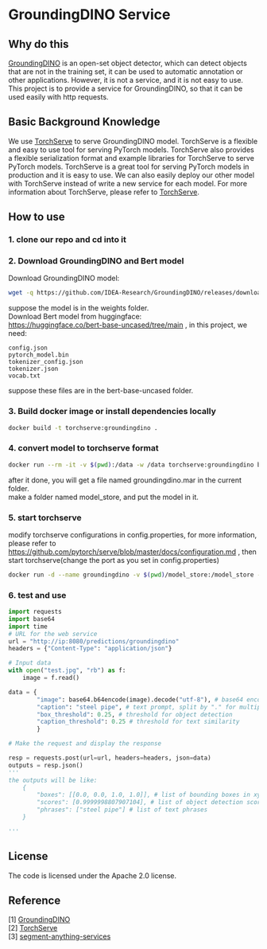 # GroundingDINO Service
## Why do this
[GroundingDINO](https://github.com/IDEA-Research/GroundingDINO) is an open-set object detector, which can detect objects that are not in the training set, it can be used to automatic annotation or other applications. However, it is not a service, and it is not easy to use. This project is to provide a service for GroundingDINO, so that it can be used easily with http requests.
## Basic Background Knowledge
We use [TorchServe](https://github.com/pytorch/serve) to serve GroundingDINO model. TorchServe is a flexible and easy to use tool for serving PyTorch models. TorchServe also provides a flexible serialization format and example libraries for TorchServe to serve PyTorch models. TorchServe is a great tool for serving PyTorch models in production and it is easy to use. We can also easily deploy our other model with TorchServe instead of write a new service for each model. For more information about TorchServe, please refer to [TorchServe](https://github.com/pytorch/serve).
## How to use
### 1. clone our repo and cd into it

### 2. Download GroundingDINO and Bert model
Download GroundingDINO model:  
```bash
wget -q https://github.com/IDEA-Research/GroundingDINO/releases/download/v0.1.0-alpha/groundingdino_swint_ogc.pth
```
suppose the model is in the weights folder.  
Download Bert model from huggingface:  
https://huggingface.co/bert-base-uncased/tree/main , in this project, we need:
```
config.json
pytorch_model.bin
tokenizer_config.json
tokenizer.json
vocab.txt
```
suppose these files are in the bert-base-uncased folder.
### 3. Build docker image or install dependencies locally
```bash
docker build -t torchserve:groundingdino .
```
### 4. convert model to torchserve format
```bash
docker run --rm -it -v $(pwd):/data -w /data torchserve:groundingdino bash -c "torch-model-archiver --model-name groundingdino --version 1.0 --serialized-file weights/groundingdino_swint_ogc.pth --handler grounding_dino_handler.py --extra-files GroundingDINO_SwinT_OGC.py,bert-base-uncased/*"
```
after it done, you will get a file named groundingdino.mar in the current folder.   
make a folder named model_store, and put the model in it.  
### 5. start torchserve
modify torchserve configurations in config.properties, for more information, please refer to https://github.com/pytorch/serve/blob/master/docs/configuration.md , then start torchserve(change the port as you set in config.properties)
```bash
docker run -d --name groundingdino -v $(pwd)/model_store:/model_store -p 8080:8080 -p 8081:8081 -p 8082:8082 torchserve:groundingdino bash -c "torchserve --start --foreground --model-store /model_store --models groundingdino=groundingdino.mar"
```
### 6. test and use
```python
import requests
import base64
import time
# URL for the web service
url = "http://ip:8080/predictions/groundingdino"
headers = {"Content-Type": "application/json"}

# Input data
with open("test.jpg", "rb") as f:
    image = f.read()

data = {
        "image": base64.b64encode(image).decode("utf-8"), # base64 encoded image or BytesIO
        "caption": "steel pipe", # text prompt, split by "." for multiple phrases
        "box_threshold": 0.25, # threshold for object detection
        "caption_threshold": 0.25 # threshold for text similarity
        }

# Make the request and display the response

resp = requests.post(url=url, headers=headers, json=data)
outputs = resp.json()
'''
the outputs will be like:
    {
        "boxes": [[0.0, 0.0, 1.0, 1.0]], # list of bounding boxes in xyxy format
        "scores": [0.9999998807907104], # list of object detection scores
        "phrases": ["steel pipe"] # list of text phrases
    }

'''
```
## License
The code is licensed under the Apache 2.0 license.

## Reference
[1] [GroundingDINO](https://github.com/IDEA-Research/GroundingDINO)  
[2] [TorchServe](https://github.com/pytorch/serve)  
[3] [segment-anything-services](https://github.com/developmentseed/segment-anything-services)